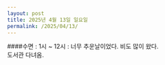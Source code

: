 ```yaml
---
layout: post
title: 2025년 4월 13일 일요일
permalink: /2025/04/13/
---
```

####수면 : 1시 ~ 12시 : 너무 추운날이었다. 비도 많이 왔다.<br/>
도서관 다녀옴.